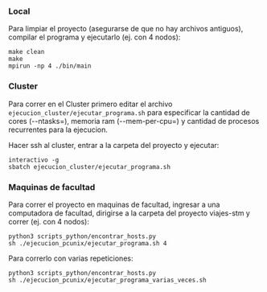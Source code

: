 ### Local

Para limpiar el proyecto (asegurarse de que no hay archivos antiguos), compilar el programa y ejecutarlo (ej. con 4 nodos):

```
make clean
make
mpirun -np 4 ./bin/main
```

### Cluster

Para correr en el Cluster primero editar el archivo `ejecucion_cluster/ejecutar_programa.sh` para especificar la cantidad de cores (--ntasks=), memoria ram (--mem-per-cpu=) y cantidad de procesos recurrentes para la ejecucion.

Hacer ssh al cluster, entrar a la carpeta del proyecto y ejecutar:

```
interactivo -g
sbatch ejecucion_cluster/ejecutar_programa.sh
```

### Maquinas de facultad

Para correr el proyecto en maquinas de facultad, ingresar a una computadora de facultad, dirigirse a la carpeta del proyecto viajes-stm y correr (ej. con 4 nodos):

```
python3 scripts_python/encontrar_hosts.py
sh ./ejecucion_pcunix/ejecutar_programa.sh 4
```

Para correrlo con varias repeticiones:

```
python3 scripts_python/encontrar_hosts.py
sh ./ejecucion_pcunix/ejecutar_programa_varias_veces.sh
```
